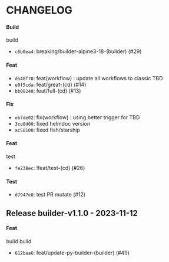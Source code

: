 # CHANGELOG

#### Build

build

- `c6b0ea4`: breaking/builder-alpine3-18-(builder) (#29)

#### Feat

- `d548f70`: feat(workflow) : update all workflows to classic TBD
- `e0f5cda`: feat/great-(cd) (#14)
- `bb08240`: feat/full-(cd) (#13)

#### Fix

- `eb7de02`: fix(workflow) : using better trigger for TBD
- `3ce0d00`: fixed helmdoc version
- `ac58100`: fixed fish/starship

#### Feat

test

- `fe238ec`: !feat/test-(cd) (#26)

#### Test

- `d7947e0`: test PR mutate (#12)

## Release builder-v1.1.0 - 2023-11-12
#### Feat
build
build
- `612baa6`: feat/update-py-builder-(builder) (#49)

